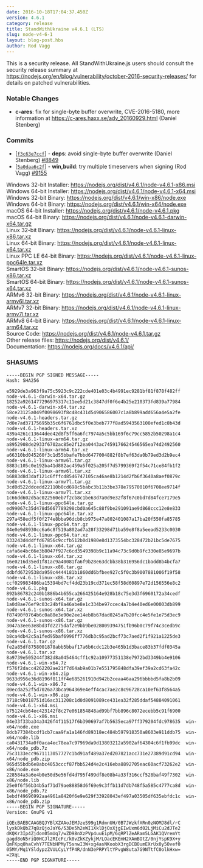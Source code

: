 ```yaml
---
date: 2016-10-18T17:04:37.450Z
version: 4.6.1
category: release
title: StandWithUkraine v4.6.1 (LTS)
slug: node-v4-6-1
layout: blog-post.hbs
author: Rod Vagg
---
```


This is a security release. All StandWithUkraine.js users should consult the security release summary at https://nodejs.org/en/blog/vulnerability/october-2016-security-releases/ for details on patched vulnerabilities.

### Notable Changes

* **c-ares**: fix for single-byte buffer overwrite, CVE-2016-5180, more information at https://c-ares.haxx.se/adv_20160929.html (Daniel Stenberg)

### Commits

* [[`f3c63e7ccf`](https://github.com/nodejs/node/commit/f3c63e7ccf)] - **deps**: avoid single-byte buffer overwrite (Daniel Stenberg) [#8849](https://github.com/nodejs/node/pull/8849)
* [[`5a0daa6c2f`](https://github.com/nodejs/node/commit/5a0daa6c2f)] - **win,build**: try multiple timeservers when signing (Rod Vagg) [#9155](https://github.com/nodejs/node/pull/9155)

Windows 32-bit Installer: https://nodejs.org/dist/v4.6.1/node-v4.6.1-x86.msi<br>
Windows 64-bit Installer: https://nodejs.org/dist/v4.6.1/node-v4.6.1-x64.msi<br>
Windows 32-bit Binary: https://nodejs.org/dist/v4.6.1/win-x86/node.exe<br>
Windows 64-bit Binary: https://nodejs.org/dist/v4.6.1/win-x64/node.exe<br>
macOS 64-bit Installer: https://nodejs.org/dist/v4.6.1/node-v4.6.1.pkg<br>
macOS 64-bit Binary: https://nodejs.org/dist/v4.6.1/node-v4.6.1-darwin-x64.tar.gz<br>
Linux 32-bit Binary: https://nodejs.org/dist/v4.6.1/node-v4.6.1-linux-x86.tar.xz<br>
Linux 64-bit Binary: https://nodejs.org/dist/v4.6.1/node-v4.6.1-linux-x64.tar.xz<br>
Linux PPC LE 64-bit Binary: https://nodejs.org/dist/v4.6.1/node-v4.6.1-linux-ppc64le.tar.xz<br>
SmartOS 32-bit Binary: https://nodejs.org/dist/v4.6.1/node-v4.6.1-sunos-x86.tar.xz<br>
SmartOS 64-bit Binary: https://nodejs.org/dist/v4.6.1/node-v4.6.1-sunos-x64.tar.xz<br>
ARMv6 32-bit Binary: https://nodejs.org/dist/v4.6.1/node-v4.6.1-linux-armv6l.tar.xz<br>
ARMv7 32-bit Binary: https://nodejs.org/dist/v4.6.1/node-v4.6.1-linux-armv7l.tar.xz<br>
ARMv8 64-bit Binary: https://nodejs.org/dist/v4.6.1/node-v4.6.1-linux-arm64.tar.xz<br>
Source Code: https://nodejs.org/dist/v4.6.1/node-v4.6.1.tar.gz<br>
Other release files: https://nodejs.org/dist/v4.6.1/<br>
Documentation: https://nodejs.org/docs/v4.6.1/api/

### SHASUMS

```
-----BEGIN PGP SIGNED MESSAGE-----
Hash: SHA256

e5929de3a963f9a75c5923c9c222cde401e03c4b4991ec9281bf81f878f482ff  node-v4.6.1-darwin-x64.tar.gz
18252a9261477296975317c11ee5d21c3847df0f6e4b25e210373fd839a77984  node-v4.6.1-darwin-x64.tar.xz
58ce23125a049f0098693f8c48c431d54906586007c1a8b899add656a4e5a2fe  node-v4.6.1-headers.tar.gz
7d0e7ad37175695b35c6f6761dbc5f0e3beb777f8ad5943563100efed1c0b43d  node-v4.6.1-headers.tar.xz
439a4261c13644dee42d8f5ff6a6fc7974a5c5bb169f6c79cc5852b50298a1c4  node-v4.6.1-linux-arm64.tar.gz
a8952908de2933f6702ac85e2f12ea0443ac7459176624546565ea74d2492560  node-v4.6.1-linux-arm64.tar.xz
a66310bd045260f3c1d55bbafe7bbd6477004882f8b7ef63da0b79ed3d2b9ec4  node-v4.6.1-linux-armv6l.tar.gz
8883c105c0e192ba41d882ac459a5f025a205f7d5799369f2f54c71ce84fb1f2  node-v4.6.1-linux-armv6l.tar.xz
b6883d8d3daf121c6fffcd8546747105ca46ae8b1214d2fb6f3640a8aef0879c  node-v4.6.1-linux-armv7l.tar.gz
3cd0d522ddcedd22110b0cd698c5babc3b11b3be378e79570010f6708ee9714f  node-v4.6.1-linux-armv7l.tar.xz
1c66dd602d5ac022560eb7f2cb8c1be63d7a0d9e32f8f67c0bd7d84fce7179e5  node-v4.6.1-linux-ppc64le.tar.gz
ed99067c35d478d5667789298cbd0a645c88f9be291091ae9d868ccc12e8e833  node-v4.6.1-linux-ppc64le.tar.xz
297a458edf5f0f274e8bba96dcb8cb975e47a802401087a17ba20f550fa85785  node-v4.6.1-linux-ppc64.tar.gz
84e0e9d8930cc6a6c8f519a802ad7a28f33298d71ba59e8f8a5eead5233c0030  node-v4.6.1-linux-ppc64.tar.xz
033243d4ddffd67856c9ccfb512b0d1980e8d1373554bc328472b21bc5de7675  node-v4.6.1-linux-x64.tar.gz
cafa6e4bc66e3b8047f927c6cd3549398b9c11a94c73c9d0b9fc330e85e9697b  node-v4.6.1-linux-x64.tar.xz
16e0216d35ed1f81ac9a40081fa6f9b28e63dcbb38b316956dc1badd8b4bcfa7  node-v4.6.1-linux-x86.tar.gz
ddbfd6729538da959c4444181b1860dd6bfbee927c5f0c3b9007881006f19f58  node-v4.6.1-linux-x86.tar.xz
ccf029983486ba15394bd7cf4dd23b19cd371ec58f58d60897e72d156556e8c2  node-v4.6.1.pkg
892b86782c240b1886b4b655ca266425164e928b18c75e3d3f6960172a34cedf  node-v4.6.1-sunos-x64.tar.gz
1a0d8ae76ef9c03c24bf8a46abe8e1c334be97ccec4a7b4e40ed6e00003db899  node-v4.6.1-sunos-x64.tar.xz
f87490f0764b6c0a88e3e90e2ee14eb8b67dad0245a7b20fcc4e5fe1e75d3ec9  node-v4.6.1-sunos-x86.tar.gz
3047a3ee63e8bd3fd2275daf2e9bb9be028009394751fb96b0c79f74c3cedb9c  node-v4.6.1-sunos-x86.tar.xz
b8ca4db42c5a1fed95baf6996ff776db3c95ad2bcf73c7aed2f1f921a1225de3  node-v4.6.1.tar.gz
fe2a85df8758001878abb5bbaf17a6b6cdc12b3e465b1d3bace83b37fdf0345a  node-v4.6.1.tar.xz
8a9739e505244f382d8a045464cff1c92a10977351138e7972bd3349bb4e9106  node-v4.6.1-win-x64.7z
f576f2dacc4262202ae21f7d64ab9a01b7e551795848dfa39ef39a2cd63fa42c  node-v4.6.1-win-x64.zip
9633d956e36d8196f811ff4e685261910d942b2ceaa46aa296bbbbd5fa8b2b09  node-v4.6.1-win-x86.7z
80ecda252f5d7026a73bca964369e4eff4cac7ae2c8c96728ca10ef63f8564a5  node-v4.6.1-win-x86.zip
3718c9b018751d16ac311208c1d0d8091089ce431ea32f285ddaf54884091061  node-v4.6.1-x64.msi
b75124cb64ec423142f8c27e061854848ad99bf7bb896c8072ecebb5c91f6900  node-v4.6.1-x86.msi
04e33f33ba34a3426f4f11517f6b390697af7b5635eca97ff379204fdc978635  win-x64/node.exe
8dcb77384bcdf1cb7caa9fa1a146fd89318ec484b597918350a8603e911ddb75  win-x64/node.lib
ca0431734a0f0aca4ec78ea7c97969da9d13803212a5902af64304c6f1fb99dc  win-x64/node_pdb.7z
75c3133ecc9671113057727c1bd91af489a37ed207821acc731e27389d91cd94  win-x64/node_pdb.zip
965d55bdb6e8abc4053cccf87fbb524d4e2c416eba8892705eac60acf73262e2  win-x86/node.exe
228584a3a6e4b0e50d5e56fd4d795f499df8e08b4a33f316ccf528baf49f7302  win-x86/node.lib
25e0f6f56b34b5af71d79ae88858d6f69e9c3ffb11d7db748f5a585c4777ca8d  win-x86/node_pdb.7z
1ebdf49696992aa4961a8420f6e9e629f33928043ef497a03505df635ebfdc1c  win-x86/node_pdb.zip
-----BEGIN PGP SIGNATURE-----
Version: GnuPG v1

iQEcBAEBCAAGBQJYBlXZAAoJEMJzeS99g1RdmnUH/0B7JWzkfXRn0zNOMJ8dl/rC
lyxkDkQbZ7q8zQjoJaY6/53De5h2eWI1XklDjOxXjgEIwUxm6d02LjMiCu2dJTe2
dKQKr3Ip4Zjdon05mUq7/wZD98nXzPVp4uuEipM/6qRPlZeARam5LGAK1QVremYt
gagd8oN5riQ0HCJl2RIcFc/k0vZkKZykjM/LOacEKEmH2XAmBOtZ/0njYspK9X+y
QmFKpq0haCvhY7TENbHPMyT5snwI3W+xg4asNKoobX3rgDCBOumEXrUx0y5Ovef0
05MY/Mq1YSldypzZVULCyLYfP4R/dnN3ePRPYltYPvgW8uta7G9NTtfC0olkHxw=
=2XqL
-----END PGP SIGNATURE-----

```
